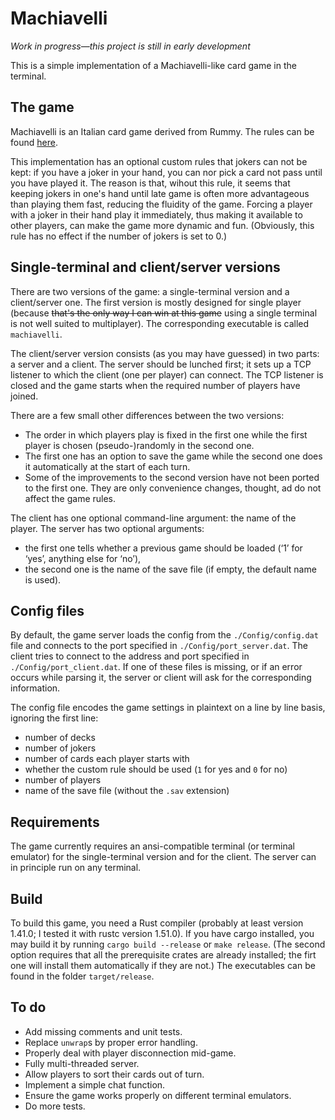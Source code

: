 # Machiavelli

*Work in progress—this project is still in early development*

This is a simple implementation of a Machiavelli-like card game in the terminal. 

## The game

Machiavelli is an Italian card game derived from Rummy. The rules can be found [here](https://gamerules.com/rules/machiavelli-card-game/).

This implementation has an optional custom rules that jokers can not be kept: if you have a joker in your hand, you can nor pick a card not pass until you have played it. The reason is that, wihout this rule, it seems that keeping jokers in one's hand until late game is often more advantageous than playing them fast, reducing the fluidity of the game. Forcing a player with a joker in their hand play it immediately, thus making it available to other players, can make the game more dynamic and fun. (Obviously, this rule has no effect if the number of jokers is set to 0.)

## Single-terminal and client/server versions

There are two versions of the game: a single-terminal version and a client/server one. The first version is mostly designed for single player (because ~~that's the only way I can win at this game~~ using a single terminal is not well suited to multiplayer). The corresponding executable is called `machiavelli`. 

The client/server version consists (as you may have guessed) in two parts: a server and a client. The server should be lunched first; it sets up a TCP listener to which the client (one per player) can connect. The TCP listener is closed and the game starts when the required number of players have joined. 

There are a few small other differences between the two versions: 

* The order in which players play is fixed in the first one while the first player is chosen (pseudo-)randomly in the second one.
* The first one has an option to save the game while the second one does it automatically at the start of each turn.
* Some of the improvements to the second version have not been ported to the first one. They are only convenience changes, thought, ad do not affect the game rules. 

The client has one optional command-line argument: the name of the player.
The server has two optional arguments: 

* the first one tells whether a previous game should be loaded (‘1’ for ‘yes’, anything else for ‘no’),
* the second one is the name of the save file (if empty, the default name is used).

## Config files

By default, the game server loads the config from the `./Config/config.dat` file and connects to the port specified in `./Config/port_server.dat`. The client tries to connect to the address and port specified in `./Config/port_client.dat`. If one of these files is missing, or if an error occurs while parsing it, the server or client will ask for the corresponding information. 

The config file encodes the game settings in plaintext on a line by line basis, ignoring the first line:

* number of decks 
* number of jokers
* number of cards each player starts with
* whether the custom rule should be used (`1` for yes and `0` for no)
* number of players
* name of the save file (without the `.sav` extension)

## Requirements

The game currently requires an ansi-compatible terminal (or terminal emulator) for the single-terminal version and for the client. The server can in principle run on any terminal.

## Build

To build this game, you need a Rust compiler (probably at least version 1.41.0; I tested it with rustc version 1.51.0). If you have cargo installed, you may build it by running `cargo build --release` or `make release`. (The second option requires that all the prerequisite crates are already installed; the firt one will install them automatically if they are not.) The executables can be found in the folder `target/release`. 

## To do

* Add missing comments and unit tests.
* Replace `unwrap`s by proper error handling.
* Properly deal with player disconnection mid-game.
* Fully multi-threaded server.
* Allow players to sort their cards out of turn.
* Implement a simple chat function.
* Ensure the game works properly on different terminal emulators.
* Do more tests.
